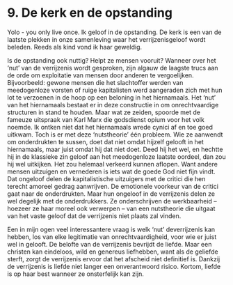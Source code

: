 # 9. De kerk en de opstanding
Yolo - you only live once. Ik geloof in de opstanding. De kerk is een van de laatste plekken in onze samenleving waar het verrijzenisgeloof wordt beleden. Reeds als kind vond ik haar geweldig.

<geel> Is de opstanding ook nuttig? Helpt ze mensen vooruit? </geel> Wanneer over het ‘nut’ van de verrijzenis wordt gesproken, zijn algauw de laagste trucs aan de orde om exploitatie van mensen door anderen te vergoelijken. Bijvoorbeeld: gewone mensen die het slachtoffer werden van meedogenloze vorsten of ruige kapitalisten werd aangeraden zich met hun lot te verzoenen in de hoop op een beloning in het hiernamaals. Het ‘nut’ van het hiernamaals bestaat er in deze constructie in om onrechtvaardige structuren in stand te houden. Maar wat ze zeiden, spoorde met de fameuze uitspraak van Karl Marx die godsdienst opium voor het volk noemde. Ik ontken niet dat het hiernamaals wrede cynici af en toe goed uitkwam. Toch is er met deze ‘nutstheorie’ één probleem. Wie ze aanwendt om onderdrukten te sussen, doet dat niet omdat hijzelf gelooft in het hiernamaals, maar juist omdat hij dat niet doet. Deed hij het wel, en hechtte hij in de klassieke zin geloof aan het meedogenloze laatste oordeel, dan zou hij wel uitkijken. Het zou helemaal verkeerd kunnen aflopen. Want andere mensen uitzuigen en vernederen is iets wat de goede God niet fijn vindt. Dat ongeloof delen de kapitalistische uitzuigers met de critici die hen terecht amoreel gedrag aanwrijven. De emotionele voorkeur van de critici gaat naar de onderdrukten. Maar hun ongeloof in de verrijzenis delen ze wel degelijk met de onderdrukkers. Ze onderschrijven de werkbaarheid – hoezeer ze haar moreel ook verwerpen – van een nutstheorie die uitgaat van het vaste geloof dat de verrijzenis niet plaats zal vinden.

Een in mijn ogen veel interessantere vraag is welk ‘nut’ deverrijzenis kan hebben, los van elke legitimatie van onrechtvaardigheid, voor wie er juist wel in gelooft. <geel> De belofte van de verrijzenis bevrijdt de liefde. Maar een christen kan eindeloos, wild en genereus liefhebben, want als de geliefde sterft, zorgt de verrijzenis ervoor dat het afscheid niet definitief is. </geel> Dankzij de verrijzenis is liefde niet langer een onverantwoord risico. Kortom, liefde is op haar best wanneer ze onsterfelijk kan zijn.